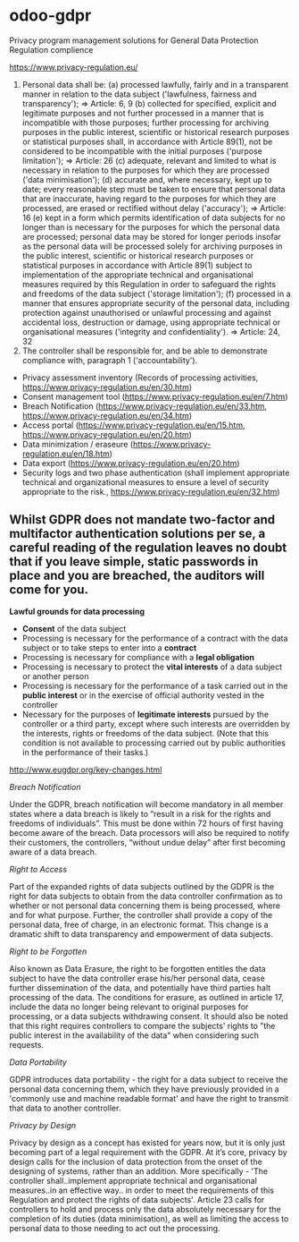# odoo-gdpr
Privacy program management solutions for General Data Protection Regulation complience

https://www.privacy-regulation.eu/

1. Personal data shall be:
	(a) processed lawfully, fairly and in a transparent manner in relation to the data subject ('lawfulness, fairness and transparency');
=> Article: 6, 9
	(b) collected for specified, explicit and legitimate purposes and not further processed in a manner that is incompatible with those purposes; further processing for archiving purposes in the public interest, scientific or historical research purposes or statistical purposes shall, in accordance with Article 89(1), not be considered to be incompatible with the initial purposes ('purpose limitation');
=> Article: 26
	(c) adequate, relevant and limited to what is necessary in relation to the purposes for which they are processed ('data minimisation');
	(d) accurate and, where necessary, kept up to date; every reasonable step must be taken to ensure that personal data that are inaccurate, having regard to the purposes for which they are processed, are erased or rectified without delay ('accuracy');
=> Article: 16
	(e) kept in a form which permits identification of data subjects for no longer than is necessary for the purposes for which the personal data are processed; personal data may be stored for longer periods insofar as the personal data will be processed solely for archiving purposes in the public interest, scientific or historical research purposes or statistical purposes in accordance with Article 89(1) subject to implementation of the appropriate technical and organisational measures required by this Regulation in order to safeguard the rights and freedoms of the data subject ('storage limitation');
	(f) processed in a manner that ensures appropriate security of the personal data, including protection against unauthorised or unlawful processing and against accidental loss, destruction or damage, using appropriate technical or organisational measures ('integrity and confidentiality').
=> Article: 24, 32
2. The controller shall be responsible for, and be able to demonstrate compliance with, paragraph 1 ('accountability').

* Privacy assessment inventory  (Records of processing activities, https://www.privacy-regulation.eu/en/30.htm)
* Consent management tool       (https://www.privacy-regulation.eu/en/7.htm)
* Breach Notification           (https://www.privacy-regulation.eu/en/33.htm, https://www.privacy-regulation.eu/en/34.htm)
* Access portal                 (https://www.privacy-regulation.eu/en/15.htm, https://www.privacy-regulation.eu/en/20.htm)
* Data minimization / eraseure   (https://www.privacy-regulation.eu/en/18.htm)
* Data export                    (https://www.privacy-regulation.eu/en/20.htm)
* Security logs and two phase authentication (shall implement appropriate technical and organizational measures to ensure a level of security appropriate to the risk., https://www.privacy-regulation.eu/en/32.htm)

Whilst GDPR does not mandate two-factor and multifactor authentication solutions per se, a careful reading of the regulation leaves no doubt that if you leave simple, static passwords in place and you are breached, the auditors will come for you.
------------------

__Lawful grounds for data processing__

* __Consent__ of the data subject
* Processing is necessary for the performance of a contract with the data subject or to take steps to enter into a __contract__
* Processing is necessary for compliance with a __legal obligation__
* Processing is necessary to protect the __vital interests__ of a data subject or another person
* Processing is necessary for the performance of a task carried out in the __public interest__ or in the exercise of official authority vested in the controller
* Necessary for the purposes of __legitimate interests__ pursued by the controller or a third party, except where such interests are overridden by the interests, rights or freedoms of the data subject. (Note that this condition is not available to processing carried out by public authorities in the performance of their tasks.) 


http://www.eugdpr.org/key-changes.html

_Breach Notification_

Under the GDPR, breach notification will become mandatory in all member states where a data breach is likely to “result in a risk for the rights and freedoms of individuals”. This must be done within 72 hours of first having become aware of the breach. Data processors will also be required to notify their customers, the controllers, “without undue delay” after first becoming aware of a data breach. 

_Right to Access_

Part of the expanded rights of data subjects outlined by the GDPR is the right for data subjects to obtain from the data controller confirmation as to whether or not personal data concerning them is being processed, where and for what purpose. Further, the controller shall provide a copy of the personal data, free of charge, in an electronic format. This change is a dramatic shift to data transparency and empowerment of data subjects.

_Right to be Forgotten_

Also known as Data Erasure, the right to be forgotten entitles the data subject to have the data controller erase his/her personal data, cease further dissemination of the data, and potentially have third parties halt processing of the data. The conditions for erasure, as outlined in article 17, include the data no longer being relevant to original purposes for processing, or a data subjects withdrawing consent. It should also be noted that this right requires controllers to compare the subjects' rights to "the public interest in the availability of the data" when considering such requests.

_Data Portability_

GDPR introduces data portability - the right for a data subject to receive the personal data concerning them, which they have previously provided in a 'commonly use and machine readable format' and have the right to transmit that data to another controller. 

_Privacy by Design_

Privacy by design as a concept has existed for years now, but it is only just becoming part of a legal requirement with the GDPR. At it’s core, privacy by design calls for the inclusion of data protection from the onset of the designing of systems, rather than an addition. More specifically - 'The controller shall..implement appropriate technical and organisational measures..in an effective way.. in order to meet the requirements of this Regulation and protect the rights of data subjects'. Article 23 calls for controllers to hold and process only the data absolutely necessary for the completion of its duties (data minimisation), as well as limiting the access to personal data to those needing to act out the processing. 

